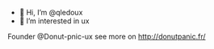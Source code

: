 - 👋 Hi, I’m @qledoux
- 👀 I’m interested in ux

Founder @Donut-pnic-ux see more on http://donutpanic.fr/
